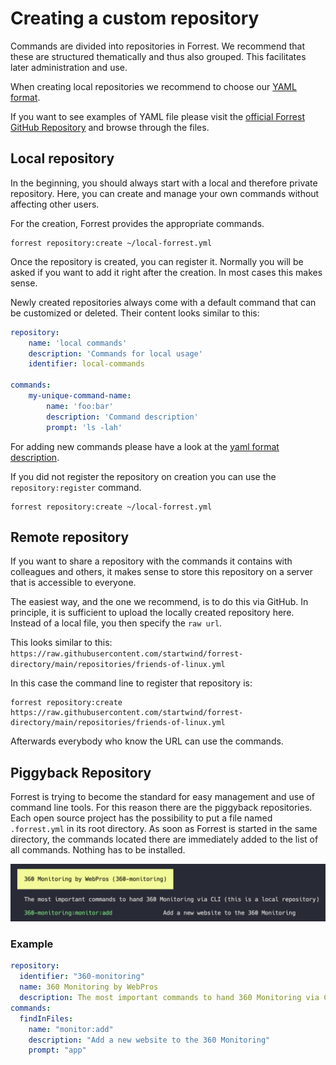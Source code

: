 # Creating a custom repository

Commands are divided into repositories in Forrest. We recommend that these are structured thematically and thus also grouped. This facilitates later administration and use.

When creating local repositories we recommend to choose our [YAML format](formats/yaml-format.md).

If you want to see examples of YAML file please visit the [official Forrest GitHub Repository](https://github.com/startwind/forrest-directory/tree/main/repositories) and browse through the files.

## Local repository

In the beginning, you should always start with a local and therefore private repository. Here, you can create and manage your own commands without affecting other users.

For the creation, Forrest provides the appropriate commands.

```shell
forrest repository:create ~/local-forrest.yml
```

Once the repository is created, you can register it. Normally you will be asked if you want to add it right after the creation. In most cases this makes sense.

Newly created repositories always come with a default command that can be customized or deleted. Their content looks similar to this:

```yaml
repository:
    name: 'local commands'
    description: 'Commands for local usage'
    identifier: local-commands
    
commands:
    my-unique-command-name:
        name: 'foo:bar'
        description: 'Command description'
        prompt: 'ls -lah'
```

For adding new commands please have a look at the [yaml format description](formats/yaml-format.md).

If you did not register the repository on creation you can use the `repository:register` command.

````shell
forrest repository:create ~/local-forrest.yml
````

## Remote repository

If you want to share a repository with the commands it contains with colleagues and others, it makes sense to store this repository on a server that is accessible to everyone.

The easiest way, and the one we recommend, is to do this via GitHub. In principle, it is sufficient to upload the locally created repository here. Instead of a local file, you then specify the `raw url`.

This looks similar to this:
`https://raw.githubusercontent.com/startwind/forrest-directory/main/repositories/friends-of-linux.yml`

In this case the command line to register that repository is:

```shell
forrest repository:create https://raw.githubusercontent.com/startwind/forrest-directory/main/repositories/friends-of-linux.yml
```

Afterwards everybody who know the URL can use the commands. 

## Piggyback Repository

Forrest is trying to become the standard for easy management and use of command line tools. For this reason there are the piggyback repositories.  Each open source project has the possibility to put a file named `.forrest.yml` in its root directory. As soon as Forrest is started in the same directory, the commands located there are immediately added to the list of all commands. Nothing has to be installed.

![Piggyback repo](images/piggyback_repo.png)

### Example


```yaml
repository:
  identifier: "360-monitoring"
  name: 360 Monitoring by WebPros
  description: The most important commands to hand 360 Monitoring via CLI
commands:
  findInFiles:
    name: "monitor:add"
    description: "Add a new website to the 360 Monitoring"
    prompt: "app"
```
